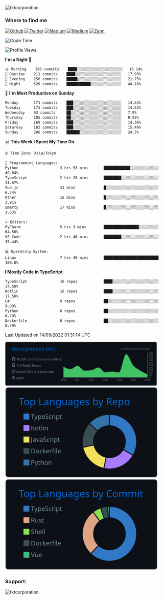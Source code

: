 <p align="left"> <img src="https://komarev.com/ghpvc/?username=tktcorporation&label=Profile%20views&color=0e75b6&style=flat" alt="tktcorporation" /> </p>

<h3>Where to find me</h3>
<p>
<a href="https://github.com/tktcorporation" target="_blank"><img alt="Github" src="https://img.shields.io/badge/GitHub-%2312100E.svg?&style=for-the-badge&logo=Github&logoColor=white" /></a>
<a href="https://twitter.com/tktcorporation" target="_blank"><img alt="Twitter" src="https://img.shields.io/badge/twitter-%231DA1F2.svg?&style=for-the-badge&logo=twitter&logoColor=white" /></a>
<a href="https://www.linkedin.com/in/tktcorporation" target="_blank"><img alt="Medium" src="https://img.shields.io/badge/linkdin-0a66c2.svg?&style=for-the-badge&logo=linkedin&logoColor=white" /></a>
<a href="https://qiita.com/tktcorporation" target="_blank"><img alt="Medium" src="https://img.shields.io/badge/qiita-55C500.svg?&style=for-the-badge&logo=qiita&logoColor=white" /></a>
<a href="https://zenn.dev/tktcorporation" target="_blank"><img alt="Zenn" src="https://img.shields.io/badge/Zenn-3EA8FF.svg?&style=for-the-badge&logo=Zenn&logoColor=white" /></a>
</p>
  
<!--START_SECTION:waka-->
![Code Time](http://img.shields.io/badge/Code%20Time-538%20hrs%2017%20mins-blue)

![Profile Views](http://img.shields.io/badge/Profile%20Views-0-blue)

**I'm a Night 🦉** 

```text
🌞 Morning    190 commits    ████░░░░░░░░░░░░░░░░░░░░░   16.14% 
🌆 Daytime    211 commits    ████░░░░░░░░░░░░░░░░░░░░░   17.93% 
🌃 Evening    256 commits    █████░░░░░░░░░░░░░░░░░░░░   21.75% 
🌙 Night      520 commits    ███████████░░░░░░░░░░░░░░   44.18%

```
📅 **I'm Most Productive on Sunday** 

```text
Monday       171 commits    ███░░░░░░░░░░░░░░░░░░░░░░   14.53% 
Tuesday      171 commits    ███░░░░░░░░░░░░░░░░░░░░░░   14.53% 
Wednesday    93 commits     ██░░░░░░░░░░░░░░░░░░░░░░░   7.9% 
Thursday     105 commits    ██░░░░░░░░░░░░░░░░░░░░░░░   8.92% 
Friday       169 commits    ███░░░░░░░░░░░░░░░░░░░░░░   14.36% 
Saturday     182 commits    ███░░░░░░░░░░░░░░░░░░░░░░   15.46% 
Sunday       286 commits    ██████░░░░░░░░░░░░░░░░░░░   24.3%

```


📊 **This Week I Spent My Time On** 

```text
⌚︎ Time Zone: Asia/Tokyo

💬 Programming Languages: 
Python                   3 hrs 53 mins       ████████████░░░░░░░░░░░░░   49.64% 
TypeScript               2 hrs 28 mins       ████████░░░░░░░░░░░░░░░░░   31.67% 
Vue.js                   31 mins             █░░░░░░░░░░░░░░░░░░░░░░░░   6.74% 
Other                    18 mins             █░░░░░░░░░░░░░░░░░░░░░░░░   3.91% 
Smarty                   17 mins             █░░░░░░░░░░░░░░░░░░░░░░░░   3.63%

🔥 Editors: 
PyCharm                  5 hrs 3 mins        ████████████████░░░░░░░░░   64.56% 
VS Code                  2 hrs 46 mins       ████████░░░░░░░░░░░░░░░░░   35.44%

💻 Operating System: 
Linux                    7 hrs 49 mins       █████████████████████████   100.0%

```

**I Mostly Code in TypeScript** 

```text
TypeScript               16 repos            ████░░░░░░░░░░░░░░░░░░░░░   17.58% 
Kotlin                   16 repos            ████░░░░░░░░░░░░░░░░░░░░░   17.58% 
C#                       9 repos             ██░░░░░░░░░░░░░░░░░░░░░░░   9.89% 
Python                   8 repos             ██░░░░░░░░░░░░░░░░░░░░░░░   8.79% 
Dockerfile               8 repos             ██░░░░░░░░░░░░░░░░░░░░░░░   8.79%

```



 Last Updated on 14/09/2022 01:31:14 UTC
<!--END_SECTION:waka-->

[![](https://raw.githubusercontent.com/tktcorporation/tktcorporation/master/profile-summary-card-output/github_dark/0-profile-details.svg)](https://github.com/vn7n24fzkq/github-profile-summary-cards)
[![](https://raw.githubusercontent.com/tktcorporation/tktcorporation/master/profile-summary-card-output/github_dark/1-repos-per-language.svg)](https://github.com/vn7n24fzkq/github-profile-summary-cards) [![](https://raw.githubusercontent.com/tktcorporation/tktcorporation/master/profile-summary-card-output/github_dark/2-most-commit-language.svg)](https://github.com/vn7n24fzkq/github-profile-summary-cards)

<h3 align="left">Support:</h3>
<p><a href="https://www.buymeacoffee.com/tktcorporation"> <img align="left" src="https://cdn.buymeacoffee.com/buttons/v2/default-yellow.png" height="50" width="210" alt="tktcorporation" /></a></p><br><br>
